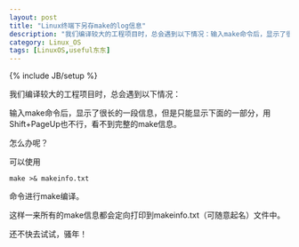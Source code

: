 ```yaml
---
layout: post
title: "Linux终端下另存make的log信息"
description: "我们编译较大的工程项目时，总会遇到以下情况：输入make命令后，显示了很长的一段信息，但是只能显示下面的一部分，用Shift+PageUp也不行，看不到完整的make信息."
category: Linux_OS
tags: [LinuxOS,useful东东]
---
```

{% include JB/setup %}

我们编译较大的工程项目时，总会遇到以下情况：

输入make命令后，显示了很长的一段信息，但是只能显示下面的一部分，用Shift+PageUp也不行，看不到完整的make信息。

怎么办呢？

可以使用

    make >& makeinfo.txt 

命令进行make编译。

这样一来所有的make信息都会定向打印到makeinfo.txt（可随意起名）文件中。

还不快去试试，骚年！


